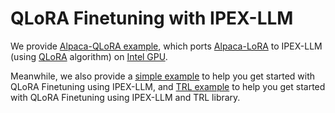 # QLoRA Finetuning with IPEX-LLM

We provide [Alpaca-QLoRA example](./alpaca-qlora/), which ports [Alpaca-LoRA](https://github.com/tloen/alpaca-lora/tree/main) to IPEX-LLM (using [QLoRA](https://arxiv.org/abs/2305.14314) algorithm) on [Intel GPU](../../README.md).

Meanwhile, we also provide a [simple example](./simple-example/) to help you get started with QLoRA Finetuning using IPEX-LLM, and [TRL example](./trl-example/) to help you get started with QLoRA Finetuning using IPEX-LLM and TRL library.
